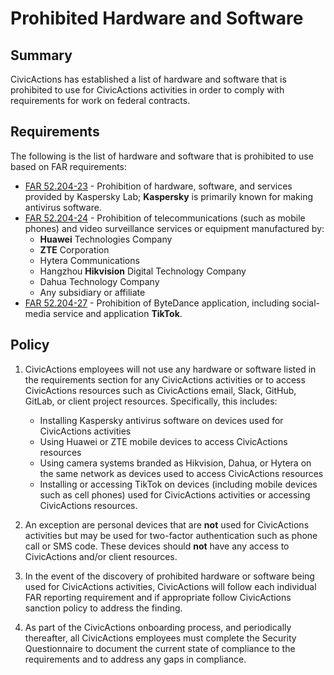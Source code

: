 # Prohibited Hardware and Software

## Summary

CivicActions has established a list of hardware and software that is prohibited to use for CivicActions activities in order to comply with requirements for work on federal contracts.

## Requirements

The following is the list of hardware and software that is prohibited to use based on FAR requirements:

-   [FAR 52.204-23](https://www.acquisition.gov/far/52.204-23) - Prohibition of hardware, software, and services provided by Kaspersky Lab; **Kaspersky** is primarily known for making antivirus software.
-   [FAR 52.204-24](https://www.acquisition.gov/far/52.204-24) - Prohibition of telecommunications (such as mobile phones) and video surveillance services or equipment manufactured by:
    *   **Huawei** Technologies Company
    *   **ZTE** Corporation
    *   Hytera Communications
    *   Hangzhou **Hikvision** Digital Technology Company
    *   Dahua Technology Company
    *   Any subsidiary or affiliate
-   [FAR 52.204-27](https://www.acquisition.gov/far/52.204-27) - Prohibition of ByteDance application, including social-media service and application **TikTok**.

## Policy

1. CivicActions employees will not use any hardware or software listed in the requirements section for any CivicActions activities or to access CivicActions resources such as CivicActions email, Slack, GitHub, GitLab, or client project resources. Specifically, this includes:
    -   Installing Kaspersky antivirus software on devices used for CivicActions activities
    -   Using Huawei or ZTE mobile devices to access CivicActions resources
    -   Using camera systems branded as Hikvision, Dahua, or Hytera on the same network as devices used to access CivicActions resources
    -   Installing or accessing TikTok on devices (including mobile devices such as cell phones) used for CivicActions activities or accessing CivicActions resources.

2. An exception are personal devices that are **not** used for CivicActions activities but may be used for two-factor authentication such as phone call or SMS code. These devices should **not** have any access to CivicActions and/or client resources.

3. In the event of the discovery of prohibited hardware or software being used for CivicActions activities, CivicActions will follow each individual FAR reporting requirement and if appropriate follow CivicActions sanction policy to address the finding.

4. As part of the CivicActions onboarding process, and periodically thereafter, all CivicActions employees must complete the Security Questionnaire to document the current state of compliance to the requirements and to address any gaps in compliance.
